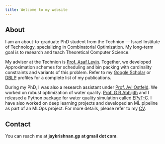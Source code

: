 ```yaml
---
title: Welcome to my website
---
```

## About

I am an about-to-graduate PhD student from the Technion — Israel Institute of Technology, specializing in Combinatorial Optimization. My long-term goal is to research and teach Theoretical Computer Science.

My advisor at the Technion is [Prof. Asaf Levin](https://dds.technion.ac.il/academicstaff/asaf-levin/). Together, we developed Approximation schemes for scheduling and bin packing with cardinality constraints and variants of this problem. Refer to my [Google Scholar](https://scholar.google.com/citations?user=wVidwjEAAAAJ&hl=en) or [DBLP](https://dblp.org/pid/299/1660) profiles for a complete list of my publications.

During my PhD, I was also a research assistant under [Prof. Avi Ostfeld](https://ostfeld.net.technion.ac.il/). We worked on robust optimization of water quality. [Prof. G R Abhijith](https://www.iitk.ac.in/new/abhijith-g-r) and I released a Python package for water quality simulation called [EPyT-C](https://pypi.org/project/epytc/). I have also worked on deep learning projects and developed an ML pipeline as part of an MLOps project. For more details, please refer to my [CV](./resume.pdf).
## Contact

You can reach me at **jaykrishnan.gp at gmail dot com**.


